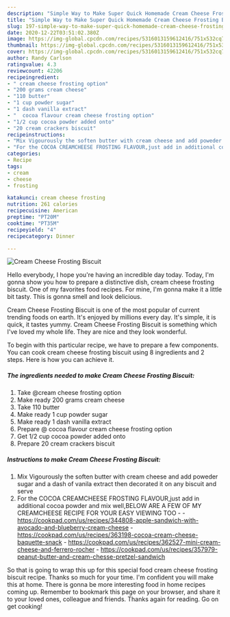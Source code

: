 ```yaml
---
description: "Simple Way to Make Super Quick Homemade Cream Cheese Frosting Biscuit"
title: "Simple Way to Make Super Quick Homemade Cream Cheese Frosting Biscuit"
slug: 197-simple-way-to-make-super-quick-homemade-cream-cheese-frosting-biscuit
date: 2020-12-22T03:51:02.380Z
image: https://img-global.cpcdn.com/recipes/5316013159612416/751x532cq70/cream-cheese-frosting-biscuit-recipe-main-photo.jpg
thumbnail: https://img-global.cpcdn.com/recipes/5316013159612416/751x532cq70/cream-cheese-frosting-biscuit-recipe-main-photo.jpg
cover: https://img-global.cpcdn.com/recipes/5316013159612416/751x532cq70/cream-cheese-frosting-biscuit-recipe-main-photo.jpg
author: Randy Carlson
ratingvalue: 4.3
reviewcount: 42206
recipeingredient:
- " cream cheese frosting option"
- "200 grams cream cheese"
- "110 butter"
- "1 cup powder sugar"
- "1 dash vanilla extract"
- "  cocoa flavour cream cheese frosting option"
- "1/2 cup cocoa powder added onto"
- "20 cream crackers biscuit"
recipeinstructions:
- "Mix Vigourously the soften butter with cream cheese and add poweder sugar and a dash of vanila extract then decorated it on any biscuit and serve"
- "For the COCOA CREAMCHEESE FROSTING FLAVOUR,just add in additional cocoa powder and mix well,BELOW ARE A FEW OF MY CREAMCHEESE RECIPE FOR YOUR EASY VIEWING TOO  https://cookpad.com/us/recipes/344808-apple-sandwich-with-avocado-and-blueberry-cream-cheese https://cookpad.com/us/recipes/363198-cocoa-cream-cheese-baquette-snack https://cookpad.com/us/recipes/362527-mini-cream-cheese-and-ferrero-rocher https://cookpad.com/us/recipes/357979-peanut-butter-and-cream-chesse-pretzel-sandwich"
categories:
- Recipe
tags:
- cream
- cheese
- frosting

katakunci: cream cheese frosting 
nutrition: 261 calories
recipecuisine: American
preptime: "PT20M"
cooktime: "PT35M"
recipeyield: "4"
recipecategory: Dinner

---
```



![Cream Cheese Frosting Biscuit](https://img-global.cpcdn.com/recipes/5316013159612416/751x532cq70/cream-cheese-frosting-biscuit-recipe-main-photo.jpg)

Hello everybody, I hope you're having an incredible day today. Today, I'm gonna show you how to prepare a distinctive dish, cream cheese frosting biscuit. One of my favorites food recipes. For mine, I'm gonna make it a little bit tasty. This is gonna smell and look delicious.



Cream Cheese Frosting Biscuit is one of the most popular of current trending foods on earth. It's enjoyed by millions every day. It's simple, it is quick, it tastes yummy. Cream Cheese Frosting Biscuit is something which I've loved my whole life. They are nice and they look wonderful.


To begin with this particular recipe, we have to prepare a few components. You can cook cream cheese frosting biscuit using 8 ingredients and 2 steps. Here is how you can achieve it.

<!--inarticleads1-->

##### The ingredients needed to make Cream Cheese Frosting Biscuit:

1. Take  @cream cheese frosting option
1. Make ready 200 grams cream cheese
1. Take 110 butter
1. Make ready 1 cup powder sugar
1. Make ready 1 dash vanilla extract
1. Prepare  @ cocoa flavour cream cheese frosting option
1. Get 1/2 cup cocoa powder added onto
1. Prepare 20 cream crackers biscuit




<!--inarticleads2-->

##### Instructions to make Cream Cheese Frosting Biscuit:

1. Mix Vigourously the soften butter with cream cheese and add poweder sugar and a dash of vanila extract then decorated it on any biscuit and serve
1. For the COCOA CREAMCHEESE FROSTING FLAVOUR,just add in additional cocoa powder and mix well,BELOW ARE A FEW OF MY CREAMCHEESE RECIPE FOR YOUR EASY VIEWING TOO -  - https://cookpad.com/us/recipes/344808-apple-sandwich-with-avocado-and-blueberry-cream-cheese - https://cookpad.com/us/recipes/363198-cocoa-cream-cheese-baquette-snack - https://cookpad.com/us/recipes/362527-mini-cream-cheese-and-ferrero-rocher - https://cookpad.com/us/recipes/357979-peanut-butter-and-cream-chesse-pretzel-sandwich




So that is going to wrap this up for this special food cream cheese frosting biscuit recipe. Thanks so much for your time. I'm confident you will make this at home. There is gonna be more interesting food in home recipes coming up. Remember to bookmark this page on your browser, and share it to your loved ones, colleague and friends. Thanks again for reading. Go on get cooking!
